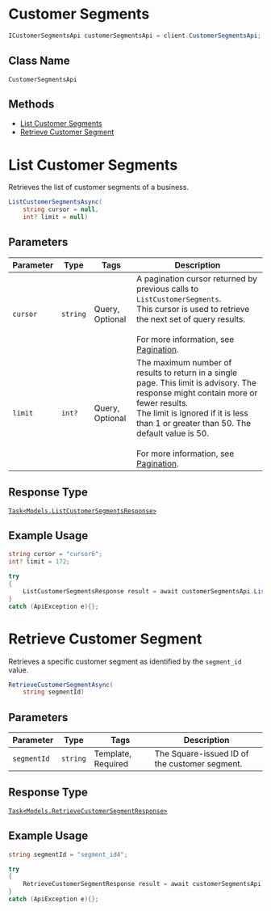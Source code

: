 # Customer Segments

```csharp
ICustomerSegmentsApi customerSegmentsApi = client.CustomerSegmentsApi;
```

## Class Name

`CustomerSegmentsApi`

## Methods

* [List Customer Segments](/doc/api/customer-segments.md#list-customer-segments)
* [Retrieve Customer Segment](/doc/api/customer-segments.md#retrieve-customer-segment)


# List Customer Segments

Retrieves the list of customer segments of a business.

```csharp
ListCustomerSegmentsAsync(
    string cursor = null,
    int? limit = null)
```

## Parameters

| Parameter | Type | Tags | Description |
|  --- | --- | --- | --- |
| `cursor` | `string` | Query, Optional | A pagination cursor returned by previous calls to `ListCustomerSegments`.<br>This cursor is used to retrieve the next set of query results.<br><br>For more information, see [Pagination](https://developer.squareup.com/docs/working-with-apis/pagination). |
| `limit` | `int?` | Query, Optional | The maximum number of results to return in a single page. This limit is advisory. The response might contain more or fewer results.<br>The limit is ignored if it is less than 1 or greater than 50. The default value is 50.<br><br>For more information, see [Pagination](https://developer.squareup.com/docs/working-with-apis/pagination). |

## Response Type

[`Task<Models.ListCustomerSegmentsResponse>`](/doc/models/list-customer-segments-response.md)

## Example Usage

```csharp
string cursor = "cursor6";
int? limit = 172;

try
{
    ListCustomerSegmentsResponse result = await customerSegmentsApi.ListCustomerSegmentsAsync(cursor, limit);
}
catch (ApiException e){};
```


# Retrieve Customer Segment

Retrieves a specific customer segment as identified by the `segment_id` value.

```csharp
RetrieveCustomerSegmentAsync(
    string segmentId)
```

## Parameters

| Parameter | Type | Tags | Description |
|  --- | --- | --- | --- |
| `segmentId` | `string` | Template, Required | The Square-issued ID of the customer segment. |

## Response Type

[`Task<Models.RetrieveCustomerSegmentResponse>`](/doc/models/retrieve-customer-segment-response.md)

## Example Usage

```csharp
string segmentId = "segment_id4";

try
{
    RetrieveCustomerSegmentResponse result = await customerSegmentsApi.RetrieveCustomerSegmentAsync(segmentId);
}
catch (ApiException e){};
```

